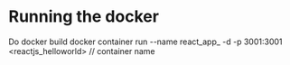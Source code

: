# Running the docker 

Do docker build
docker container run --name react_app_ -d -p 3001:3001 <reactjs_helloworld> // container name